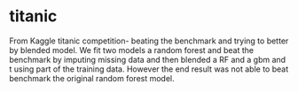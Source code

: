 # titanic
From Kaggle titanic competition- beating the benchmark and trying to better by blended model.
We fit two models a random forest and beat the benchmark by imputing missing data and then blended a RF and a gbm and t using part of the training data. However the end result was not able to beat benchmark the original random forest model.
